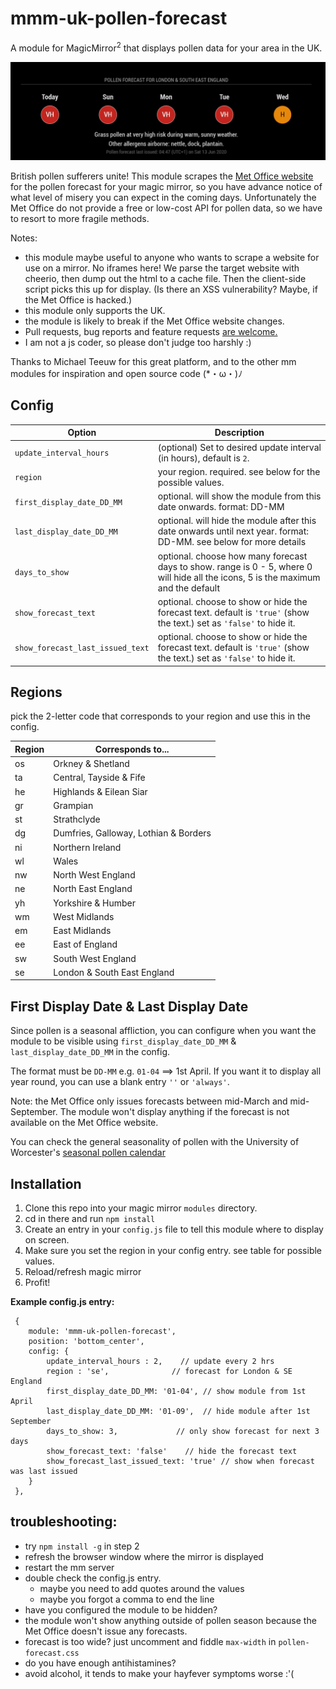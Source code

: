 # mmm-uk-pollen-forecast
A module for MagicMirror<sup>2</sup> that displays pollen data for your area in the UK.

<img src="pollen_forecast.jpg"></img>

British pollen sufferers unite!
This module scrapes the [Met Office website](https://www.metoffice.gov.uk/weather/warnings-and-advice/seasonal-advice/pollen-forecast) for the pollen forecast for your magic mirror, so you have advance notice of what level of misery you can expect in the coming days. Unfortunately the Met Office do not provide a free or low-cost API for pollen data, so we have to resort to more fragile methods. 


Notes: 

- this module maybe useful to anyone who wants to scrape a website for use on a mirror. No iframes here! We parse the target website with cheerio, then dump out the html to a cache file. Then the client-side script picks this up for display. (Is there an XSS vulnerability? Maybe, if the Met Office is hacked.)
- this module only supports the UK.
- the module is likely to break if the Met Office website changes.
- Pull requests, bug reports and feature requests [are welcome.](https://github.com/szech/mmm-uk-pollen-forecast) 
- I am not a js coder, so please don't judge too harshly :)

Thanks to Michael Teeuw for this great platform, and to the other mm modules for inspiration and open source code 
(*・ω・)ﾉ


## Config
| **Option** | **Description** |
| --- | --- |
| `update_interval_hours` | (optional) Set to desired update interval (in hours), default is `2`. |
| `region` | your region. required. see below for the possible values. |
| `first_display_date_DD_MM` | optional. will show the module from this date onwards. format: DD-MM  |
| `last_display_date_DD_MM` | optional. will hide the module after this date onwards until next year. format: DD-MM. see below for more details |
| `days_to_show`       | optional. choose how many forecast days to show. range is 0 - 5, where 0 will hide all the icons, 5 is the maximum and the default |
| `show_forecast_text`     |   optional. choose to show or hide the forecast text. default is  `'true'` (show the text.) set as `'false'` to hide it.   |
| `show_forecast_last_issued_text`     |   optional. choose to show or hide the forecast text. default is  `'true'` (show the text.) set as `'false'` to hide it.   |



## Regions

pick the 2-letter code that corresponds to your region and use this in the config.

|  Region | Corresponds to...  |
| --- | --- |
|  os  |  Orkney & Shetland    |
|  ta  |  Central, Tayside & Fife  |
|  he  |  Highlands & Eilean Siar  |
|  gr  |  Grampian  |
|  st  |  Strathclyde  |
|  dg  |  Dumfries, Galloway, Lothian & Borders  |
|  ni  |  Northern Ireland  |
|  wl  |  Wales  |
|  nw  |  North West England  |
|  ne  |  North East England  |
|  yh  |  Yorkshire & Humber  |
|  wm  |  West Midlands  |
|  em  |  East Midlands  |
|  ee  |  East of England  |
|  sw  |  South West England  |
|  se  |  London & South East England  |

## First Display Date & Last Display Date

Since pollen is a seasonal affliction, you can configure when you want the module to be visible using `first_display_date_DD_MM` & `last_display_date_DD_MM` in the config.

The format must be `DD-MM` e.g. `01-04` ==> 1st April.
If you want it to display all year round, you can use a blank entry `''` or `'always'`.

Note: the Met Office only issues forecasts between mid-March and mid-September.
The module won't display anything if the forecast is not available on the Met Office website.

You can check the general seasonality of pollen with the University of Worcester's [seasonal pollen calendar](
https://www.worcester.ac.uk/about/academic-schools/school-of-science-and-the-environment/science-and-the-environment-research/national-pollen-and-aerobiology-research-unit/pollen-calendar.aspx)


## Installation

  1. Clone this repo into your magic mirror `modules` directory. 
  2. cd in there and run `npm install`
  2. Create an entry in your `config.js` file to tell this module where to display on screen.
  3. Make sure you set the region in your config entry. see table for possible values.
  4. Reload/refresh magic mirror
  5. Profit!


 **Example config.js entry:**
```
 {
    module: 'mmm-uk-pollen-forecast',
    position: 'bottom_center',
    config: {
        update_interval_hours : 2,    // update every 2 hrs
        region : 'se',              // forecast for London & SE England
        first_display_date_DD_MM: '01-04', // show module from 1st April
        last_display_date_DD_MM: '01-09',  // hide module after 1st September
        days_to_show: 3,             // only show forecast for next 3 days
        show_forecast_text: 'false'    // hide the forecast text
        show_forecast_last_issued_text: 'true' // show when forecast was last issued
    }
 },
```



## troubleshooting:
- try `npm install -g` in step 2 
- refresh the browser window where the mirror is displayed
- restart the mm server
- double check the config.js entry. 
  - maybe you need to add quotes around the values
  - maybe you forgot a comma to end the line 
- have you configured the module to be hidden?
- the module won't show anything outside of pollen season because the Met Office doesn't issue any forecasts.
- forecast is too wide? just uncomment and fiddle `max-width` in `pollen-forecast.css`
- do you have enough antihistamines?
- avoid alcohol, it tends to make your hayfever symptoms worse :'(



